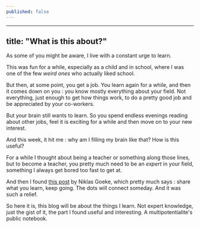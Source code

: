 ```yaml
---
published: false
---
```

---
title:  "What is this about?"
---
As some of you might be aware, I live with a constant urge to learn.

This was fun for a while, especially as a child and in school, where I was one of the few *weird ones* who actually liked school.

But then, at some point, you get a job. You learn again for a while, and then it comes down on you : you know mostly everything about your field. Not everything, just enough to get how things work, to do a pretty good job and be appreciated by your co-workers.

But your brain still wants to learn. So you spend endless evenings reading about other jobs, feel it is exciting for a while and then move on to your new interest.

And this week, it hit me : why am I filling my brain like that? How is this useful?

For a while I thought about being a teacher or something along those lines, but to become a teacher, you pretty much need to be an *expert* in your field, something I always get bored too fast to get at.

And then I found [this post](https://betterhumans.coach.me/are-you-a-multipotentialite-confessions-from-a-man-with-obsessive-learning-disorder-82e400df53d3) by Niklas Goeke, which pretty much says : share what you learn, keep going. The dots will connect someday. And it was such a relief.

So here it is, this blog will be about the things I learn. Not expert knowledge, just the gist of it, the part I found useful and interesting. A multipotentialite's public notebook.
